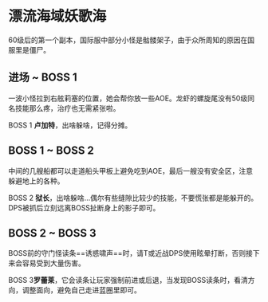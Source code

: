 # 漂流海域妖歌海

60级后的第一个副本，国际服中部分小怪是骷髅架子，由于众所周知的原因在国服里是僵尸。

## 进场 ~ BOSS 1 

一波小怪拉到右舷莉塞的位置，她会帮你放一些AOE。龙虾的螺旋尾没有50级同名技能那么疼，<Role name="healer" />治疗也无需紧张啦。

BOSS 1 **卢加特**，出啥躲啥，记得分摊。

## BOSS 1 ~ BOSS 2

中间的几艘船都可以走道船头甲板上避免吃到AOE，最后一艘没有安全区，注意躲避地上的各种。

BOSS 2 **狱长**，出啥躲啥…偶尔有些缝隙比较少的技能，不要慌张都是能躲开的。DPS被抓后立刻远离BOSS扯断身上的影子即可。

## BOSS 2 ~ BOSS 3

BOSS前的守门怪读条==诱惑啸声==时，请<Role name="tank" />T或<Role name="dps" />近战DPS使用眩晕打断，否则接下来会容易受到大量伤害。

BOSS 3**罗蕾莱**，它会读条让玩家强制前进或后退，当发现BOSS读条时，看清方向，调整面向，避免自己走进蓝圈里即可。
